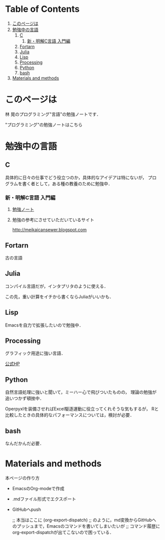 
# Table of Contents

1.  [このページは](#org9148eb2)
2.  [勉強中の言語](#org789871a)
    1.  [C](#org6048cd2)
        1.  [新・明解C言語 入門編](#orga764534)
    2.  [Fortarn](#orgaf0dd54)
    3.  [Julia](#org17d740b)
    4.  [Lisp](#org1ab282a)
    5.  [Processing](#orgd5a9f98)
    6.  [Python](#org579513d)
    7.  [bash](#org41bb9d7)
3.  [Materials and methods](#org6ca67dc)


<a id="org9148eb2"></a>

# このページは

林 晃のプログラミング"言語"の勉強ノートです．

"プログラミング"の勉強ノートはこちら


<a id="org789871a"></a>

# 勉強中の言語


<a id="org6048cd2"></a>

## C

具体的に日々の仕事でどう役立つのか，具体的なアイデアは特にないが，
プログラムを書く者として，ある種の教養のために勉強中．


<a id="orga764534"></a>

### 新・明解C言語 入門編

1.  [勉強ノート](./C/meikai_nyuumon.md)

2.  勉強の参考にさせていただいているサイト

    <http://meikaicansewer.blogspot.com>


<a id="orgaf0dd54"></a>

## Fortarn

古の言語


<a id="org17d740b"></a>

## Julia

コンパイル言語だが，インタプリタのように使える．

この先，重い計算をイチから書くならJuliaがいいかも．


<a id="org1ab282a"></a>

## Lisp

Emacsを自力で拡張したいので勉強中．


<a id="orgd5a9f98"></a>

## Processing

グラフィック用途に強い言語．

[公式HP](http://www.generative-gestaltung.de/1/)


<a id="org579513d"></a>

## Python

自然言語処理に強いと聞いて，ミーハー心で飛びついたものの，
理論の勉強が追いつかず頓挫中．

Operpyxlを装備させればExcel駆逐運動に役立ってくれそうな気もするが，
Rと比較したときの具体的なパフォーマンスについては，検討が必要．


<a id="org41bb9d7"></a>

## bash

なんだかんだ必要．


<a id="org6ca67dc"></a>

# Materials and methods

本ページの作り方

-   EmacsのOrg-modeで作成
-   .mdファイル形式でエクスポート
-   GitHubへpush

    ;; 本当はここに
    (org-export-dispatch)
    ;; のように，md変換からGitHubへのプッシュまで，Emacsのコマンドを書いてしまいたいが
    ;; コマンド履歴にorg-export-dispatchが出てこないので困っている．

